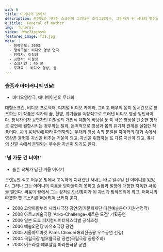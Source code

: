 ```yaml
---
wid: 6
title: 어머니의 장례식
description: 손전등과 거대한 스크린이 그려내는 조각그림자극, 그림자가 된 사내의 잊혀졌던 사랑 이야기
e_title:  Funeral of mother
img:  funeral
video:  Wmz73zghsvk
featured_image: f31.jpg
meta: |
  - 창작연도: 2003
  - 형식구분: 비디오 영상 연극
  - 창작자: 이철성
  - 공연자: 이철성
  - 소요시간 : 45 분
  - 주재료 : 비디오 영상, 몸
---
```


### 슬픔과 아이러니의 만남!
- 비디오영상극, 애니메이션의 무대화

대형스크린, 비디오 프로젝터, 디지털 비디오 카메라, 그리고 배우의 몸이 동시간으로 창조하는 이 작품은 작가의 꿈, 환영, 위기들을 독창적으로 드러낸 비디오 영상 일인극이다.
창작자이자 공연자인 이철성의 개인적 체험에 바탕을 둔 이 극은 영상을 단순한 형태로 공연에 결합시키는 경우와는 달리, 본격적으로 영상과 몸의 유기적 관계를 실험한 작품이다.
몸의 움직임에 따라 파편화되는 무대와 영상 속의 분열된 자아와의 대화 속에서 영상은 불현듯 자신을 비추는 거울이 되고, 자신을 위협하는 또 다른 자신이 되고, 육체의 신열 속에서 분열되는 무수한 자신이 되기도 한다.

### '널 가둔 건 너야!'
- 슬픈 육체가 담긴 거울 이야기

오랫동안 작고 어두운 방에서 고독하게 지내왔던 사내는 바로 일주일 전 어머니를 잃었다. 
그러나 그는 어머니의 죽음을 받아들이지 못하고 슬픔과 절망에 대항한 지독한 싸움을 벌인다.
싸움의 끝에서 그는 상처로 만신창이가 된 자신과 맞닥뜨리게 되고, 어머니의 따뜻한 옛 목소리를 떠올리며 쓰러져 운다.


- 2008 고양아람누리 새라새극장 공연(경기문화재단 다원예술분야 지원선정작)
- 2008 아르코예술극장 ‘Arko-Challenge-새로운 도전’ 기획공연
- 2006 일본 도쿄 피지컬씨어터페스티벌 공식초청
- 2006 예술의전당 자유소극장 공연 
- 2005 서울아트마켓 Pams Choice(해외진출용 우수공연 선정)
- 2004 국립극장 별오름극장 공연(국립극장 공동주최)
- 2003 이스라엘 예루살렘 마라톤극장 공연
